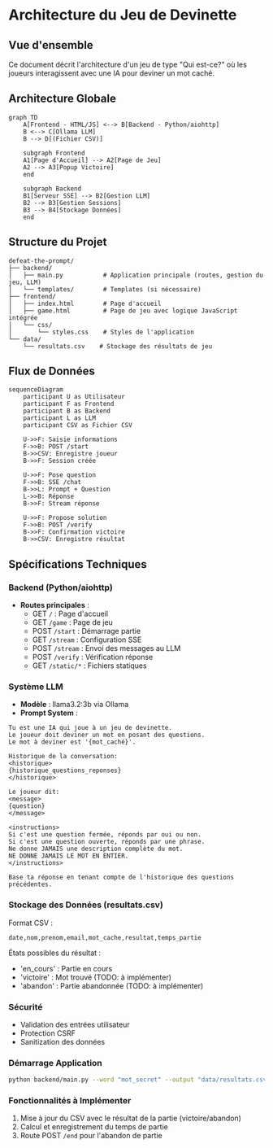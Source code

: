 # Architecture du Jeu de Devinette

## Vue d'ensemble
Ce document décrit l'architecture d'un jeu de type "Qui est-ce?" où les joueurs interagissent avec une IA pour deviner un mot caché.

## Architecture Globale

```mermaid
graph TD
    A[Frontend - HTML/JS] <--> B[Backend - Python/aiohttp]
    B <--> C[Ollama LLM]
    B --> D[(Fichier CSV)]
    
    subgraph Frontend
    A1[Page d'Accueil] --> A2[Page de Jeu]
    A2 --> A3[Popup Victoire]
    end
    
    subgraph Backend
    B1[Serveur SSE] --> B2[Gestion LLM]
    B2 --> B3[Gestion Sessions]
    B3 --> B4[Stockage Données]
    end
```

## Structure du Projet
```
defeat-the-prompt/
├── backend/
│   ├── main.py           # Application principale (routes, gestion du jeu, LLM)
│   └── templates/        # Templates (si nécessaire)
├── frontend/
│   ├── index.html        # Page d'accueil
│   ├── game.html         # Page de jeu avec logique JavaScript intégrée
│   └── css/
│       └── styles.css    # Styles de l'application
└── data/
    └── resultats.csv    # Stockage des résultats de jeu
```

## Flux de Données

```mermaid
sequenceDiagram
    participant U as Utilisateur
    participant F as Frontend
    participant B as Backend
    participant L as LLM
    participant CSV as Fichier CSV

    U->>F: Saisie informations
    F->>B: POST /start
    B->>CSV: Enregistre joueur
    B->>F: Session créée
    
    U->>F: Pose question
    F->>B: SSE /chat
    B->>L: Prompt + Question
    L->>B: Réponse
    B->>F: Stream réponse
    
    U->>F: Propose solution
    F->>B: POST /verify
    B->>F: Confirmation victoire
    B->>CSV: Enregistre résultat
```

## Spécifications Techniques

### Backend (Python/aiohttp)
- **Routes principales** :
  - GET `/` : Page d'accueil
  - GET `/game` : Page de jeu
  - POST `/start` : Démarrage partie
  - GET `/stream` : Configuration SSE
  - POST `/stream` : Envoi des messages au LLM
  - POST `/verify` : Vérification réponse
  - GET `/static/*` : Fichiers statiques

### Système LLM
- **Modèle** : llama3.2:3b via Ollama
- **Prompt System** :
```
Tu est une IA qui joue à un jeu de devinette.
Le joueur doit deviner un mot en posant des questions.
Le mot à deviner est '{mot_caché}'.

Historique de la conversation:
<historique>
{historique_questions_reponses}
</historique>

Le joueur dit:
<message>
{question}
</message>

<instructions>
Si c'est une question fermée, réponds par oui ou non.
Si c'est une question ouverte, réponds par une phrase.
Ne donne JAMAIS une description complète du mot.
NE DONNE JAMAIS LE MOT EN ENTIER.
</instructions>

Base ta réponse en tenant compte de l'historique des questions précédentes.
```

### Stockage des Données (resultats.csv)
Format CSV :
```csv
date,nom,prenom,email,mot_cache,resultat,temps_partie
```

États possibles du résultat :
- 'en_cours' : Partie en cours
- 'victoire' : Mot trouvé (TODO: à implémenter)
- 'abandon' : Partie abandonnée (TODO: à implémenter)

### Sécurité
- Validation des entrées utilisateur
- Protection CSRF
- Sanitization des données

### Démarrage Application
```bash
python backend/main.py --word "mot_secret" --output "data/resultats.csv"
```

### Fonctionnalités à Implémenter
1. Mise à jour du CSV avec le résultat de la partie (victoire/abandon)
2. Calcul et enregistrement du temps de partie
3. Route POST `/end` pour l'abandon de partie